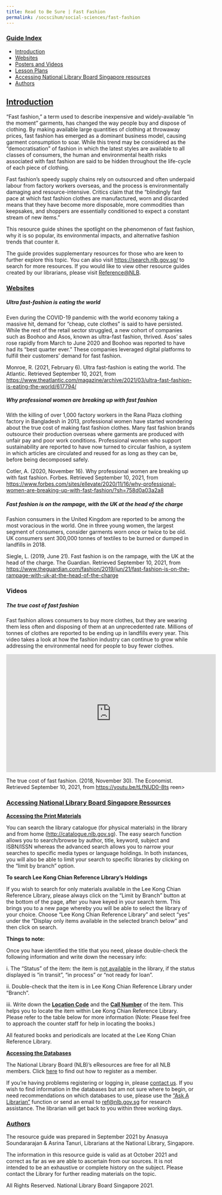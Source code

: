 ```yaml
---
title: Read to Be Sure | Fast Fashion
permalink: /socscihum/social-sciences/fast-fashion
---
```

### <u>Guide Index</u>

* [Introduction](#introduction)
* [Websites](#websites)
* [Posters and Videos](#posters-and-videos)
* [Lesson Plans](#lesson-plans)
* [Accessing National Library Board Singapore resources](#accessing-national-library-board-singapore-resources)
* [Authors](#authors)


## <u>Introduction</u>

“Fast fashion,” a term used to describe inexpensive and widely-available “in the moment” garments, has changed the way people buy and dispose of clothing. By making available large quantities of clothing at throwaway prices, fast fashion has emerged as a dominant business model, causing garment consumption to soar. While this trend may be considered as the “democratisation” of fashion in which the latest styles are available to all classes of consumers, the human and environmental health risks associated with fast fashion are said to be hidden throughout the life-cycle of each piece of clothing. 

Fast fashion’s speedy supply chains rely on outsourced and often underpaid labour from factory workers overseas, and the process is environmentally damaging and resource-intensive. Critics claim that the “blindingly fast pace at which fast fashion clothes are manufactured, worn and discarded means that they have become more disposable, more commodities than keepsakes, and shoppers are essentially conditioned to expect a constant stream of new items.” 

This resource guide shines the spotlight on the phenomenon of fast fashion, why it is so popular, its environmental impacts, and alternative fashion trends that counter it. 

The guide provides supplementary resources for those who are keen to further explore this topic. You can also visit <https://search.nlb.gov.sg/> to search for more resources. If you would like to view other resource guides created by our librarians, please visit [Reference@NLB](//). 


### <u>Websites</u>

##### **Ultra fast-fashion is eating the world**

Even during the COVID-19 pandemic with the world economy taking a massive hit, demand for “cheap, cute clothes” is said to have persisted. While the rest of the retail sector struggled, a new cohort of companies such as Boohoo and Asos, known as ultra-fast fashion, thrived. Asos’ sales rose rapidly from March to June 2020 and Boohoo was reported to have had its “best quarter ever.” These companies leveraged digital platforms to fulfill their customers’ demand for fast fashion. 

Monroe, R. (2021, February 6). Ultra fast-fashion is eating the world. The Atlantic. Retrieved  September 10, 2021, from
<https://www.theatlantic.com/magazine/archive/2021/03/ultra-fast-fashion-is-eating-the-world/617794/>

##### **Why professional women are breaking up with fast fashion**

With the killing of over 1,000 factory workers in the Rana Plaza clothing factory in Bangladesh in 2013, professional women have started wondering about the true cost of making fast fashion clothes. Many fast fashion brands outsource their production overseas where garments are produced with unfair pay and poor work conditions. Professional women who support sustainability are reported to have now turned to circular fashion, a system in which articles are circulated and reused for as long as they can be, before being decomposed safely.

Cotler, A. (2020, November 16). Why professional women are breaking up with fast fashion. Forbes. 
Retrieved September 10, 2021, from
<https://www.forbes.com/sites/ellevate/2020/11/16/why-professional-women-are-breaking-up-with-fast-fashion/?sh=758d0a03a2a8>

##### **Fast fashion is on the rampage, with the UK at the head of the charge**

Fashion consumers in the United Kingdom are reported to be among the most voracious in the world. One in three young women, the largest segment of consumers, consider garments worn once or twice to be old. UK consumers sent 300,000 tonnes of textiles to be burned or dumped in landfills in 2018.

Siegle, L. (2019, June 21). Fast fashion is on the rampage, with the UK at the head of the charge. The Guardian. Retrieved September 10, 2021, from
<https://www.theguardian.com/fashion/2019/jun/21/fast-fashion-is-on-the-rampage-with-uk-at-the-head-of-the-charge>

### Videos

##### **The true cost of fast fashion**

Fast fashion allows consumers to buy more clothes, but they are wearing them less often and disposing of them at an unprecedented rate. Millions of tonnes of clothes are reported to be ending up in landfills every year. This video takes a look at how the fashion industry can continue to grow while addressing the environmental need for people to buy fewer clothes. 

<iframe width="560" height="315" src="https://www.youtube.com/embed/tLfNUD0-8ts" title="YouTube video player" frameborder="0" allow="accelerometer; autoplay; clipboard-write; encrypted-media; gyroscope; picture-in-picture" allowfullscreen></iframe>

The true cost of fast fashion. (2018, November 30). The Economist. Retrieved September 10, 2021, from 
<https://youtu.be/tLfNUD0-8ts>
reen></iframe>

### <u>Accessing National Library Board Singapore Resources</u>

<b><u>Accessing the Print Materials</u></b>

You can search the library catalogue (for physical materials) in the library and from home (http://catalogue.nlb.gov.sg). The easy search function allows you to search/browse by author, title, keyword, subject and ISBN/ISSN whereas the advanced search allows you to narrow your searches to specific media types or language holdings. In both instances, you will also be able to limit your search to specific libraries by clicking on the “limit by branch” option.

**To search Lee Kong Chian Reference Library’s Holdings**

If you wish to search for only materials available in the Lee Kong Chian Reference Library, please always click on the “Limit by Branch” button at the bottom of the page, after you have keyed in your search term. This brings you to a new page whereby you will be able to select the library of your choice. Choose “Lee Kong Chian Reference Library” and select “yes” under the “Display only items available in the selected branch below” and then click on search.

**Things to note:**

Once you have identified the title that you need, please double-check the following information and write down the necessary info:

i. The “Status” of the item: the item is <u>not available</u> in the library, if the status displayed is “in transit”, “in process” or “not ready for loan”.

ii. Double-check that the item is in Lee Kong Chian Reference Library under “Branch”.

iii. Write down the <b><u>Location Code</u></b> and the <b><u>Call Number</u></b> of the item. This helps you to locate the item within Lee Kong Chian Reference Library. Please refer to the table below for more information (Note: Please feel free to approach the counter staff for help in locating the books.)

All featured books and periodicals are located at the Lee Kong Chian Reference Library.

<b><u>Accessing the Databases</u></b>

The National Library Board (NLB)’s eResources are free for all NLB members. Click [here](https://mobileapp.nlb.gov.sg/get-started-with/mylibrary/) to find out how to register as a member.

If you’re having problems registering or logging in, please [contact us](http://www.nlb.gov.sg/ContactUs.aspx). If you wish to find information in the databases but am not sure where to begin, or need recommendations on which databases to use, please use the [“Ask A Librarian”](https://www.nlb.gov.sg/SearchDiscover/Services/AskaLibrarian.aspx) function or send an email to [ref@nlb.gov.sg](mailto:ref@nlb.gov.sg) for research assistance. The librarian will get back to you within three working days.

### <u>Authors</u>

The resource guide was prepared in September 2021 by Anasuya Soundararajan & Asrina Tanuri, Librarians at the National Library, Singapore.

The information in this resource guide is valid as at October 2021 and correct as far as we are able to ascertain from our sources. It is not intended to be an exhaustive or complete history on the subject. Please contact the Library for further reading materials on the topic.

All Rights Reserved. National Library Board Singapore 2021.